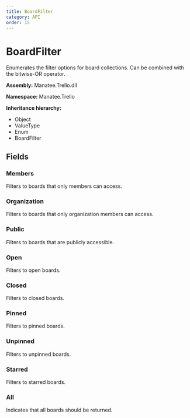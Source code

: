 ```yaml
---
title: BoardFilter
category: API
order: 15
---
```


# BoardFilter

Enumerates the filter options for board collections. Can be combined with the bitwise-OR operator.

**Assembly:** Manatee.Trello.dll

**Namespace:** Manatee.Trello

**Inheritance hierarchy:**

- Object
- ValueType
- Enum
- BoardFilter

## Fields

### Members

Filters to boards that only members can access.

### Organization

Filters to boards that only organization members can access.

### Public

Filters to boards that are publicly accessible.

### Open

Filters to open boards.

### Closed

Filters to closed boards.

### Pinned

Filters to pinned boards.

### Unpinned

Filters to unpinned boards.

### Starred

Filters to starred boards.

### All

Indicates that all boards should be returned.

